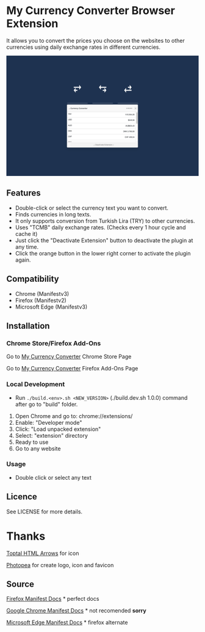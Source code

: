 # My Currency Converter Browser Extension
It allows you to convert the prices you choose on the websites to other currencies using daily exchange rates in different currencies.

![screenshot](promo-images/my-cc-featured.png)

## Features
- Double-click or select the currency text you want to convert.
- Finds currencies in long texts.
- It only supports conversion from Turkish Lira (TRY) to other currencies.
- Uses "TCMB" daily exchange rates. (Checks every 1 hour cycle and cache it)
- Just click the "Deactivate Extension" button to deactivate the plugin at any time.
- Click the orange button in the lower right corner to activate the plugin again.

## Compatibility
- Chrome (Manifestv3)
- Firefox (Manifestv2)
- Microsoft Edge (Manifestv3)

## Installation

### Chrome Store/Firefox Add-Ons

Go to [My Currency Converter](https://chrome.google.com/webstore/detail/fpkokkdkdhhpcofhplgkhmmiecemfidb) Chrome Store Page

Go to [My Currency Converter](https://addons.mozilla.org/en-US/firefox/addon/my-currency-converter/) Firefox Add-Ons Page

### Local Development

- Run `./build.<env>.sh <NEW_VERSION>` (./build.dev.sh 1.0.0) command after go to "build" folder.

1. Open Chrome and go to: chrome://extensions/
2. Enable: "Developer mode"
3. Click: "Load unpacked extension"
4. Select: "extension" directory
5. Ready to use
6. Go to any website

### Usage
- Double click or select any text

## Licence
See LICENSE for more details.

# Thanks
[Toptal HTML Arrows](https://www.toptal.com/designers/htmlarrows/arrows/) for icon

[Photopea](https://www.photopea.com) for create logo, icon and favicon

## Source
[Firefox Manifest Docs](https://developer.mozilla.org/en-US/docs/Mozilla/Add-ons/WebExtensions/manifest.json) * perfect docs

[Google Chrome Manifest Docs](https://developer.chrome.com/docs/extensions/mv3/manifest/) * not recomended **sorry**

[Microsoft Edge Manifest Docs](https://learn.microsoft.com/en-us/microsoft-edge/extensions-chromium/getting-started/manifest-format) * firefox alternate